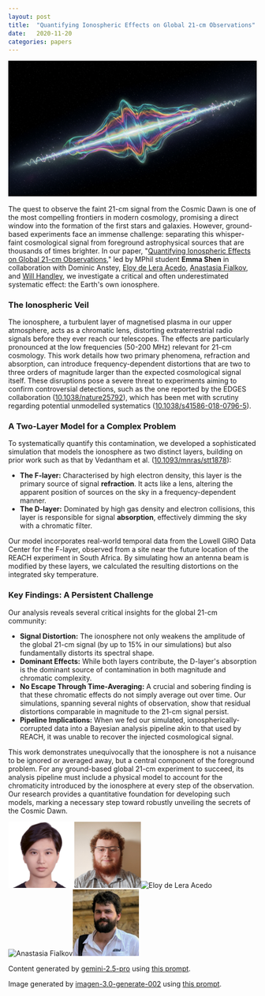 ```yaml
---
layout: post
title:  "Quantifying Ionospheric Effects on Global 21-cm Observations"
date:   2020-11-20
categories: papers
---
```

![AI generated image](/assets/images/posts/2020-11-20-2011.10517.png)

<!-- BEGINNING OF GENERATED POST -->
The quest to observe the faint 21-cm signal from the Cosmic Dawn is one of the most compelling frontiers in modern cosmology, promising a direct window into the formation of the first stars and galaxies. However, ground-based experiments face an immense challenge: separating this whisper-faint cosmological signal from foreground astrophysical sources that are thousands of times brighter. In our paper, "[Quantifying Ionospheric Effects on Global 21-cm Observations](https://arxiv.org/abs/2011.10517)," led by MPhil student **Emma Shen** in collaboration with Dominic Anstey, [Eloy de Lera Acedo](https://www.phy.cam.ac.uk/directory/dr-eloy-de-lera-acedo), [Anastasia Fialkov](https://www.ast.cam.ac.uk/people/Anastasia.Fialkov), and [Will Handley](https://willhandley.co.uk/), we investigate a critical and often underestimated systematic effect: the Earth's own ionosphere.

### The Ionospheric Veil
The ionosphere, a turbulent layer of magnetised plasma in our upper atmosphere, acts as a chromatic lens, distorting extraterrestrial radio signals before they ever reach our telescopes. The effects are particularly pronounced at the low frequencies (50-200 MHz) relevant for 21-cm cosmology. This work details how two primary phenomena, refraction and absorption, can introduce frequency-dependent distortions that are two to three orders of magnitude larger than the expected cosmological signal itself. These disruptions pose a severe threat to experiments aiming to confirm controversial detections, such as the one reported by the EDGES collaboration ([10.1038/nature25792](https://doi.org/10.1038/nature25792)), which has been met with scrutiny regarding potential unmodelled systematics ([10.1038/s41586-018-0796-5](https://doi.org/10.1038/s41586-018-0796-5)).

### A Two-Layer Model for a Complex Problem
To systematically quantify this contamination, we developed a sophisticated simulation that models the ionosphere as two distinct layers, building on prior work such as that by Vedantham et al. ([10.1093/mnras/stt1878](https://doi.org/10.1093/mnras/stt1878)):
*   **The F-layer:** Characterised by high electron density, this layer is the primary source of signal **refraction**. It acts like a lens, altering the apparent position of sources on the sky in a frequency-dependent manner.
*   **The D-layer:** Dominated by high gas density and electron collisions, this layer is responsible for signal **absorption**, effectively dimming the sky with a chromatic filter.

Our model incorporates real-world temporal data from the Lowell GIRO Data Center for the F-layer, observed from a site near the future location of the REACH experiment in South Africa. By simulating how an antenna beam is modified by these layers, we calculated the resulting distortions on the integrated sky temperature.

### Key Findings: A Persistent Challenge
Our analysis reveals several critical insights for the global 21-cm community:
*   **Signal Distortion:** The ionosphere not only weakens the amplitude of the global 21-cm signal (by up to 15% in our simulations) but also fundamentally distorts its spectral shape.
*   **Dominant Effects:** While both layers contribute, the D-layer's absorption is the dominant source of contamination in both magnitude and chromatic complexity.
*   **No Escape Through Time-Averaging:** A crucial and sobering finding is that these chromatic effects do not simply average out over time. Our simulations, spanning several nights of observation, show that residual distortions comparable in magnitude to the 21-cm signal persist.
*   **Pipeline Implications:** When we fed our simulated, ionospherically-corrupted data into a Bayesian analysis pipeline akin to that used by REACH, it was unable to recover the injected cosmological signal.

This work demonstrates unequivocally that the ionosphere is not a nuisance to be ignored or averaged away, but a central component of the foreground problem. For any ground-based global 21-cm experiment to succeed, its analysis pipeline must include a physical model to account for the chromaticity introduced by the ionosphere at every step of the observation. Our research provides a quantitative foundation for developing such models, marking a necessary step toward robustly unveiling the secrets of the Cosmic Dawn.
<!-- END OF GENERATED POST -->

<img src="/assets/group/images/emma_shen.jpg" alt="Emma Shen" style="width: auto; height: 14vw;"><img src="/assets/group/images/dominic_anstey.jpg" alt="Dominic Anstey" style="width: auto; height: 14vw;"><img src="https://www.astro.phy.cam.ac.uk/sites/default/files/styles/inline/public/images/profile/headshotlow.jpg?itok=RMrJ4zTa" alt="Eloy de Lera Acedo" style="width: auto; height: 14vw;"><img src="https://www.ast.cam.ac.uk/sites/default/files/styles/inline/public/anastasia-fialkov-20180213-sq2.jpg?itok=am4DF9YQ" alt="Anastasia Fialkov" style="width: auto; height: 14vw;"><img src="/assets/group/images/will_handley.jpg" alt="Will Handley" style="width: auto; height: 14vw;">

Content generated by [gemini-2.5-pro](https://deepmind.google/technologies/gemini/) using [this prompt](/prompts/content/2020-11-20-2011.10517.txt).

Image generated by [imagen-3.0-generate-002](https://deepmind.google/technologies/gemini/) using [this prompt](/prompts/images/2020-11-20-2011.10517.txt).
